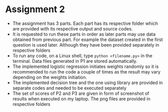 # Assignment 2
* The assignment has 3 parts. Each part has its respective folder which are provided with its respective output and source codes.
* It is requested to run these parts in order as later parts may use data obtained from previous part.
For example the dataset created in the first question is used later. Although they have been provided separately in respective folders
* To run any code, on a Linux shell, type  ` python <filename.py> ` in the terminal. Data files generated in P1 are stored automatically.
* The implemented logistic regression initiates weights randomly so it is recommended to run the code
a couple of times as the result may vary depending on the weights initiation.
* The implemented decision tree and the one using library are provided in separate codes and needed to be executed separately
* The set of scores of P2 and P3 are given in form of screenshot of results when executed on my laptop. The png files are provided in respective folders 
